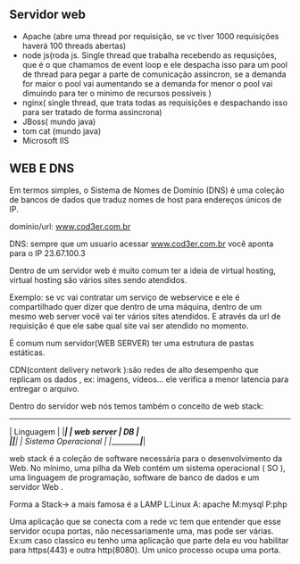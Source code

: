 ## Servidor web

- Apache (abre uma thread por requisição, se vc tiver 1000 requisições haverá 100 threads abertas)
- node js(roda js. Single thread que trabalha recebendo as requsições, que é o que chamamos de event loop e ele despacha isso para um pool de thread para pegar a parte de comunicação assincron, se a demanda for maior o pool vai aumentando
se a demanda for menor o pool vai dimuindo para ter o minimo de recursos possiveis )
- nginx( single thread, que trata todas as requisições e despachando isso para ser tratado de forma assincrona)
- JBoss( mundo java)
- tom cat (mundo java)
- Microsoft IIS

## WEB E DNS

Em termos simples, o Sistema de Nomes de Domínio (DNS) é uma coleção de bancos de dados que traduz nomes de host para endereços únicos de IP.

dominio/url: www.cod3er.com.br

DNS: sempre que um usuario acessar  www.cod3er.com.br você aponta para o IP 23.67.100.3

Dentro de um servidor web é muito comum ter a ideia de virtual hosting, virtual hosting são vários sites sendo atendidos.

Exemplo: se vc vai contratar um serviço de webservice e ele é compartilhado quer dizer que dentro de uma máquina, dentro de um mesmo web server você vai ter vários sites atendidos. E através da url de requisição é que ele sabe qual site
vai ser atendido no momento. 

É comum num servidor(WEB SERVER) ter uma estrutura de pastas estáticas.

CDN(content delivery network ):são redes de alto desempenho que replicam os dados , ex: imagens, vídeos... ele verifica a menor latencia para entregar o arquivo. 

Dentro do servidor web nós temos também o conceito de web stack:
 ____________________________
|         Linguagem          |
|____________________________|
|    web server    |    DB   |  
|__________________|_________|
|    Sistema Operacional     |
|__________________|_________|

web stack é a coleção de software necessária para o desenvolvimento da Web. No mínimo, uma pilha da Web contém um sistema operacional ( SO ), uma linguagem de programação, software de banco de dados e um servidor Web .

Forma a Stack-> a mais famosa é a LAMP 
L:Linux
A: apache
M:mysql
P:php

Uma aplicação que se conecta com a rede vc tem que entender que esse servidor ocupa portas, não necessariamente uma, mas pode ser várias. Ex:um caso classico eu tenho uma aplicação que parte dela eu vou habilitar para https(443) e outra http(8080). Um unico processo ocupa uma porta.